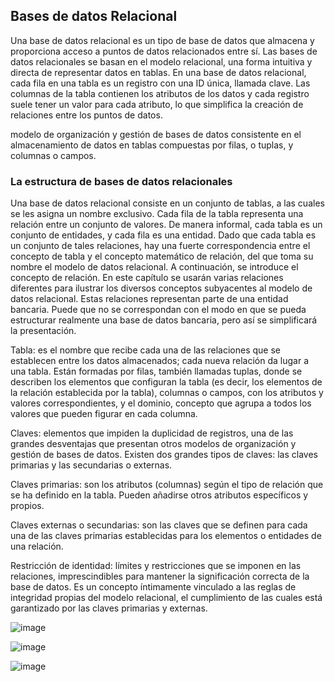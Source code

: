## Bases de datos Relacional
Una base de datos relacional es un tipo de base de datos que almacena y
proporciona acceso a puntos de datos relacionados entre sí. Las bases de
datos relacionales se basan en el modelo relacional, una forma intuitiva y
directa de representar datos en tablas. En una base de datos relacional,
cada fila en una tabla es un registro con una ID única, llamada clave. Las
columnas de la tabla contienen los atributos de los datos y cada registro
suele tener un valor para cada atributo, lo que simplifica la creación de
relaciones entre los puntos de datos.

modelo de organización y gestión de bases de datos consistente en el almacenamiento de datos en tablas compuestas por filas, o tuplas, y columnas o campos.

### La estructura de bases de datos relacionales
Una base de datos relacional consiste en un conjunto de tablas, a las cuales se
les asigna un nombre exclusivo. Cada fila de la tabla representa una relación
entre un conjunto de valores. De manera informal, cada tabla es un conjunto
de entidades, y cada fila es una entidad. Dado que cada tabla es un conjunto
de tales relaciones, hay una fuerte correspondencia entre el concepto de tabla
y el concepto matemático de relación, del que toma su nombre el modelo de
datos relacional. A continuación, se introduce el concepto de relación. En este
capítulo se usarán varias relaciones diferentes para ilustrar los diversos
conceptos subyacentes al modelo de datos relacional. Estas relaciones
representan parte de una entidad bancaria. Puede que no se correspondan
con el modo en que se pueda estructurar realmente una base de datos
bancaria, pero así se simplificará la presentación.

Tabla: es el nombre que recibe cada una de las relaciones que se establecen entre los datos almacenados; cada nueva relación da lugar a una tabla. Están formadas por filas, también llamadas tuplas, donde se describen los elementos que configuran la tabla (es decir, los elementos de la relación establecida por la tabla), columnas o campos, con los atributos y valores correspondientes, y el dominio, concepto que agrupa a todos los valores que pueden figurar en cada columna.

Claves: elementos que impiden la duplicidad de registros, una de las grandes desventajas que presentan otros modelos de organización y gestión de bases de datos. Existen dos grandes tipos de claves: las claves primarias y las secundarias o externas.

Claves primarias: son los atributos (columnas) según el tipo de relación que se ha definido en la tabla. Pueden añadirse otros atributos específicos y propios. 

Claves externas o secundarias: son las claves que se definen para cada una de las claves primarias establecidas para los elementos o entidades de una relación.

Restricción de identidad: límites y restricciones que se imponen en las relaciones, imprescindibles para mantener la significación correcta de la base de datos. Es un concepto íntimamente vinculado a las reglas de integridad propias del modelo relacional, el cumplimiento de las cuales está garantizado por las claves primarias y externas.

![image](https://user-images.githubusercontent.com/91554777/168404827-96832552-7b89-4365-882b-819a0c8d1f16.png)


![image](https://user-images.githubusercontent.com/91554777/168404521-1ab71d05-8b2f-4a1e-bae2-9420fea2ac91.png)


![image](https://user-images.githubusercontent.com/91554777/168160606-3db2a4f1-e981-427f-8236-ce4eb24813db.png)
